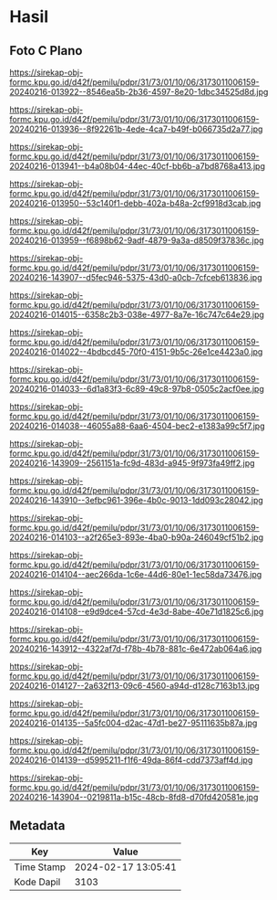 # Hasil

## Foto C Plano

https://sirekap-obj-formc.kpu.go.id/d42f/pemilu/pdpr/31/73/01/10/06/3173011006159-20240216-013922--8546ea5b-2b36-4597-8e20-1dbc34525d8d.jpg

https://sirekap-obj-formc.kpu.go.id/d42f/pemilu/pdpr/31/73/01/10/06/3173011006159-20240216-013936--8f92261b-4ede-4ca7-b49f-b066735d2a77.jpg

https://sirekap-obj-formc.kpu.go.id/d42f/pemilu/pdpr/31/73/01/10/06/3173011006159-20240216-013941--b4a08b04-44ec-40cf-bb6b-a7bd8768a413.jpg

https://sirekap-obj-formc.kpu.go.id/d42f/pemilu/pdpr/31/73/01/10/06/3173011006159-20240216-013950--53c140f1-debb-402a-b48a-2cf9918d3cab.jpg

https://sirekap-obj-formc.kpu.go.id/d42f/pemilu/pdpr/31/73/01/10/06/3173011006159-20240216-013959--f6898b62-9adf-4879-9a3a-d8509f37836c.jpg

https://sirekap-obj-formc.kpu.go.id/d42f/pemilu/pdpr/31/73/01/10/06/3173011006159-20240216-143907--d5fec946-5375-43d0-a0cb-7cfceb613836.jpg

https://sirekap-obj-formc.kpu.go.id/d42f/pemilu/pdpr/31/73/01/10/06/3173011006159-20240216-014015--6358c2b3-038e-4977-8a7e-16c747c64e29.jpg

https://sirekap-obj-formc.kpu.go.id/d42f/pemilu/pdpr/31/73/01/10/06/3173011006159-20240216-014022--4bdbcd45-70f0-4151-9b5c-26e1ce4423a0.jpg

https://sirekap-obj-formc.kpu.go.id/d42f/pemilu/pdpr/31/73/01/10/06/3173011006159-20240216-014033--6d1a83f3-6c89-49c8-97b8-0505c2acf0ee.jpg

https://sirekap-obj-formc.kpu.go.id/d42f/pemilu/pdpr/31/73/01/10/06/3173011006159-20240216-014038--46055a88-6aa6-4504-bec2-e1383a99c5f7.jpg

https://sirekap-obj-formc.kpu.go.id/d42f/pemilu/pdpr/31/73/01/10/06/3173011006159-20240216-143909--2561151a-fc9d-483d-a945-9f973fa49ff2.jpg

https://sirekap-obj-formc.kpu.go.id/d42f/pemilu/pdpr/31/73/01/10/06/3173011006159-20240216-143910--3efbc961-396e-4b0c-9013-1dd093c28042.jpg

https://sirekap-obj-formc.kpu.go.id/d42f/pemilu/pdpr/31/73/01/10/06/3173011006159-20240216-014103--a2f265e3-893e-4ba0-b90a-246049cf51b2.jpg

https://sirekap-obj-formc.kpu.go.id/d42f/pemilu/pdpr/31/73/01/10/06/3173011006159-20240216-014104--aec266da-1c6e-44d6-80e1-1ec58da73476.jpg

https://sirekap-obj-formc.kpu.go.id/d42f/pemilu/pdpr/31/73/01/10/06/3173011006159-20240216-014108--e9d9dce4-57cd-4e3d-8abe-40e71d1825c6.jpg

https://sirekap-obj-formc.kpu.go.id/d42f/pemilu/pdpr/31/73/01/10/06/3173011006159-20240216-143912--4322af7d-f78b-4b78-881c-6e472ab064a6.jpg

https://sirekap-obj-formc.kpu.go.id/d42f/pemilu/pdpr/31/73/01/10/06/3173011006159-20240216-014127--2a632f13-09c6-4560-a94d-d128c7163b13.jpg

https://sirekap-obj-formc.kpu.go.id/d42f/pemilu/pdpr/31/73/01/10/06/3173011006159-20240216-014135--5a5fc004-d2ac-47d1-be27-95111635b87a.jpg

https://sirekap-obj-formc.kpu.go.id/d42f/pemilu/pdpr/31/73/01/10/06/3173011006159-20240216-014139--d5995211-f1f6-49da-86f4-cdd7373aff4d.jpg

https://sirekap-obj-formc.kpu.go.id/d42f/pemilu/pdpr/31/73/01/10/06/3173011006159-20240216-143904--0219811a-b15c-48cb-8fd8-d70fd420581e.jpg


## Metadata

| Key        | Value               |
| ---------- | ------------------- |
| Time Stamp | 2024-02-17 13:05:41 |
| Kode Dapil | 3103                |




